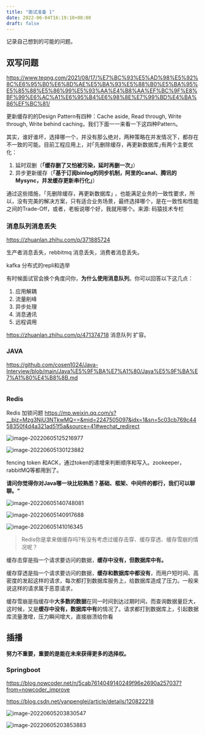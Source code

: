 ```yaml
---
title: "面试准备 1"
date: 2022-06-04T16:19:18+08:00
draft: false
---
```


记录自己想到的可能的问题。

## 双写问题

https://www.teqng.com/2021/08/17/%E7%BC%93%E5%AD%98%E5%92%8C%E6%95%B0%E6%8D%AE%E5%BA%93%E5%88%B0%E5%BA%95%E5%85%88%E5%86%99%E5%93%AA%E4%B8%AA%EF%BC%9F%E8%BF%99%E6%AC%A1%E6%95%B4%E6%98%8E%E7%99%BD%E4%BA%86%EF%BC%81/

更新缓存的的Design Pattern有四种：Cache aside, Read through, Write through, Write behind caching，我们下面一一来看一下这四种Pattern。

其实，谁好谁坏，选择哪一个，并没有那么绝对，两种策略在并发情况下，都存在不一致的可能。目前工程应用上，对｢先删除缓存，再更新数据库｣有两个主要优化：

1. 延时双删（**「缓存删了又怕被污染，延时再删一次」**）
2. 异步更新缓存（**「基于订阅binlog的同步机制，阿里的canal、腾讯的Mysync，并发缓存更新串行化」**）

通过这些措施，｢先删除缓存，再更新数据库｣ ，也能满足业务的一致性要求，所以，没有完美的解决方案，只有适合业务场景，最终选择哪个，是在一致性和性能之间的Trade-Off，或者，老板说哪个好，我就用哪个。来源: 码猿技术专栏

### 消息队列消息丢失

https://zhuanlan.zhihu.com/p/371885724

生产者消息丢失，rebbitmq 消息丢失，消费者消息丢失。

kafka 分布式的repli和选举

有时候面试官会换个角度问你，**为什么使用消息队列**。你可以回答以下这几点：

1. 应用解耦
2. 流量削峰
3. 异步处理
4. 消息通讯
5. 远程调用

https://zhuanlan.zhihu.com/p/471374718     消息队列 扩容。

### JAVA

https://github.com/cosen1024/Java-Interview/blob/main/Java%E5%9F%BA%E7%A1%80/Java%E5%9F%BA%E7%A1%80%E4%B8%8B.md

```

```

### Redis

Redis 加锁问题  https://mp.weixin.qq.com/s?__biz=Mzg3NjU3NTkwMQ==&mid=2247505097&idx=1&sn=5c03cb769c4458350f4d4a321ad51f5a&source=41#wechat_redirect

![image-20220605125216977](https://res.cloudinary.com/dbzr1zvpf/image/upload/v1654405373/2022/06/809bfdc090801c8f8368f5527bb5a06b.webp)

![image-20220605130123882](https://res.cloudinary.com/dbzr1zvpf/image/upload/v1654405425/2022/06/ffc536f2a40b6a54f62eae4bb6e3973e.webp)

fencing token 和ACK，通过token的递增来判断顺序和写入。zookeeper，rabbitMQ等都用到了。

**请问你觉得你对Java哪一块比较熟悉？基础、框架、中间件的都行，我们可以聊聊。"**

![image-20220605140748081](https://res.cloudinary.com/dbzr1zvpf/image/upload/v1654409271/2022/06/b555ba7583902be2add8dedcfd30d54c.webp)

![image-20220605140917688](https://res.cloudinary.com/dbzr1zvpf/image/upload/v1654409362/2022/06/888aa0229b3afaa66befaf10c312e3ad.webp)

![image-20220605141016345](https://res.cloudinary.com/dbzr1zvpf/image/upload/v1654409419/2022/06/5d3bde59510287c7f0da9511c7a0d50b.webp)

> Redis你是拿来做缓存吗?有没有考虑过缓存击穿、缓存穿透、缓存雪崩的情况呢？

缓存击穿是指一个请求要访问的数据，**缓存中没有，但数据库中有。**

缓存穿透是指一个请求要访问的数据，**缓存和数据库中都没有**，而用户短时间、高密度的发起这样的请求，每次都打到数据库服务上，给数据库造成了压力。一般来说这样的请求属于恶意请求，

缓存雪崩是指缓存中**大多数的数据**在同一时间到达过期时间，而查询数据量巨大，这时候，又是**缓存中没有，数据库中有**的情况了。请求都打到数据库上，引起数据库流量激增，压力瞬间增大，直接崩溃给你看

## 插播

**努力不重要，重要的是能在未来获得更多的选择权。**

### Springboot

https://blog.nowcoder.net/n/5cab7614049140249f96e2690a257037?from=nowcoder_improve

https://blog.csdn.net/yanpenglei/article/details/120822218

![image-20220605203830547](https://res.cloudinary.com/dbzr1zvpf/image/upload/v1654432714/2022/06/84bccb1032f70ecbbf009246852fcb91.webp)

![image-20220605203853883](https://res.cloudinary.com/dbzr1zvpf/image/upload/v1654432736/2022/06/7cded6b7f28ca12bbb4ddb448359b8e7.webp)
